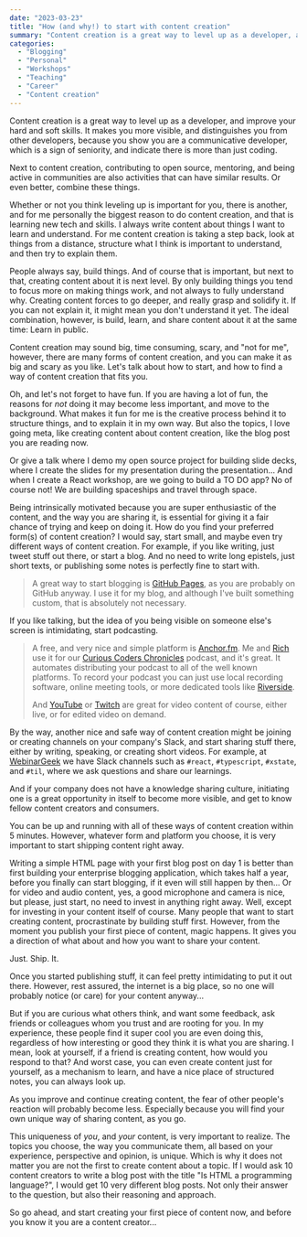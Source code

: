 ```yaml
---
date: "2023-03-23"
title: "How (and why!) to start with content creation"
summary: "Content creation is a great way to level up as a developer, and improve your hard and soft skills. It makes you more visible, and distinguishes you from other developers."
categories:
  - "Blogging"
  - "Personal"
  - "Workshops"
  - "Teaching"
  - "Career"
  - "Content creation"
---
```


Content creation is a great way to level up as a developer, and improve your hard and soft skills. It makes you more visible, and distinguishes you from other developers, because you show you are a communicative developer, which is a sign of seniority, and indicate there is more than just coding.

Next to content creation, contributing to open source, mentoring, and being active in communities are also activities that can have similar results. Or even better, combine these things.

Whether or not you think leveling up is important for you, there is another, and for me personally the biggest reason to do content creation, and that is learning new tech and skills. I always write content about things I want to learn and understand. For me content creation is taking a step back, look at things from a distance, structure what I think is important to understand, and then try to explain them.

People always say, build things. And of course that is important, but next to that, creating content about it is next level. By only building things you tend to focus more on making things work, and not always to fully understand why. Creating content forces to go deeper, and really grasp and solidify it. If you can not explain it, it might mean you don't understand it yet. The ideal combination, however, is build, learn, and share content about it at the same time: Learn in public.

Content creation may sound big, time consuming, scary, and "not for me", however, there are many forms of content creation, and you can make it as big and scary as you like. Let's talk about how to start, and how to find a way of content creation that fits you. 

Oh, and let's not forget to have fun. If you are having a lot of fun, the reasons for _not_ doing it may become less important, and move to the background. What makes it fun for me is the creative process behind it to structure things, and to explain it in my own way. But also the topics, I love going meta, like creating content about content creation, like the blog post you are reading now.

Or give a talk where I demo my open source project for building slide decks, where I create the slides for my presentation during the presentation... And when I create a React workshop, are we going to build a TO DO app? No of course not! We are building spaceships and travel through space.

Being intrinsically motivated because you are super enthusiastic of the content, and the way you are sharing it, is essential for giving it a fair chance of trying and keep on doing it. How do you find your preferred form(s) of content creation? I would say, start small, and maybe even try different ways of content creation. For example, if you like writing, just tweet stuff out there, or start a blog. And no need to write long epistels, just short texts, or publishing some notes is perfectly fine to start with.

> A great way to start blogging is [GitHub Pages](https://pages.github.com/), as you are probably on GitHub anyway. I use it for my blog, and although I've built something custom, that is absolutely not necessary.

If you like talking, but the idea of you being visible on someone else's screen is intimidating, start podcasting.

> A free, and very nice and simple platform is [Anchor.fm](https://anchor.fm). Me and [Rich](https://richstone.io) use it for our [Curious Coders Chronicles](https://anchor.fm/curious-coder) podcast, and it's great. It automates distributing your podcast to all of the well known platforms. To record your podcast you can just use local recording software, online meeting tools, or more dedicated tools like [Riverside](https://riverside.fm).
>
> And [YouTube](https://youtube.com) or [Twitch](https://twitch.com) are great for video content of course, either live, or for edited video on demand.

By the way, another nice and safe way of content creation might be joining or creating channels on your company's Slack, and start sharing stuff there, either by writing, speaking, or creating short videos. For example, at [WebinarGeek](https://webinargeek.com) we have Slack channels such as `#react`, `#typescript`, `#xstate`, and `#til`, where we ask questions and share our learnings.

And if your company does not have a knowledge sharing culture, initiating one is a great opportunity in itself to become more visible, and get to know fellow content creators and consumers.

You can be up and running with all of these ways of content creation within 5 minutes. However, whatever form and platform you choose, it is very important to start shipping content right away. 

Writing a simple HTML page with your first blog post on day 1 is better than first building your enterprise blogging application, which takes half a year, before you finally can start blogging, if it even will still happen by then... Or for video and audio content, yes, a good microphone and camera is nice, but please, just start, no need to invest in anything right away. Well, except for investing in your content itself of course. Many people that want to start creating content, procrastinate by building stuff first. However, from the moment you publish your first piece of content, magic happens. It gives you a direction of what about and how you want to share your content. 

Just. Ship. It.

Once you started publishing stuff, it can feel pretty intimidating to put it out there. However, rest assured, the internet is a big place, so no one will probably notice (or care) for your content anyway...

But if you are curious what others think, and want some feedback, ask friends or colleagues whom you trust and are rooting for you. In my experience, these people find it super cool you are even doing this, regardless of how interesting or good they think it is what you are sharing. I mean, look at yourself, if a friend is creating content, how would you respond to that? And worst case, you can even create content just for yourself, as a mechanism to learn, and have a nice place of structured notes, you can always look up.

As you improve and continue creating content, the fear of other people's reaction will probably become less. Especially because you will find your own unique way of sharing content, as you go.

This uniqueness of _you_, and _your_ content, is very important to realize. The topics you choose, the way you communicate them, all based on your experience, perspective and opinion, is unique. Which is why it does not matter you are not the first to create content about a topic. If I would ask 10 content creators to write a blog post with the title "Is HTML a programming language?", I would get 10 very different blog posts. Not only their answer to the question, but also their reasoning and approach.

So go ahead, and start creating your first piece of content now, and before you know it you are a content creator...
